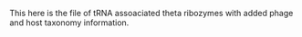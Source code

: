 This here is the file of tRNA assoaciated theta ribozymes with added phage and host taxonomy information.
